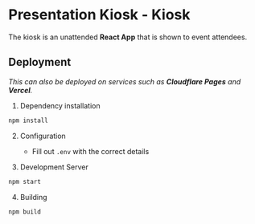 # Presentation Kiosk - Kiosk
The kiosk is an unattended **React App** that is shown to event attendees.

## Deployment
*This can also be deployed on services such as **Cloudflare Pages** and **Vercel**.*

1. Dependency installation
```sh
npm install
```

2. Configuration
   * Fill out `.env` with the correct details

3. Development Server
```sh
npm start
```

4. Building
```sh
npm build
```
